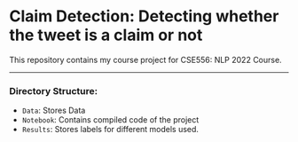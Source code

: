 # Claim Detection: Detecting whether the tweet is a claim or not

This repository contains my course project for CSE556: NLP 2022 Course.

---
### Directory Structure:
- ```Data```: Stores Data
- ```Notebook```: Contains compiled code of the project 
- ```Results```: Stores labels for different models used.


